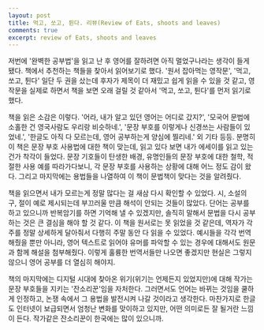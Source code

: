 ```yaml
---
layout: post
title: 먹고, 쏘고, 튄다. 리뷰(Review of Eats, shoots and leaves)
comments: true
excerpt: review of Eats, shoots and leaves
---
```

저번에 '완벽한 공부법'을 읽고 난 후 영어를 잘하려면 아직 멀었구나라는 생각이 들게 됐다. 책에서 추천하는 책들을 찾아서 읽어보기로 했다. '원서 잡아먹는 영작문', '먹고, 쏘고, 튄다' 일단 두 권을 샀는데 후자가 제목이 더 재밌고 쉽게 읽을 수 있을 것 같고, 영작문을 실제로 하면서 책을 보면 오래 걸릴 것 같아서 '먹고, 쏘고, 튄다'를 먼저 읽기로 했다.

책을 읽은 소감은 이렇다. '어라, 내가 알고 있던 영어는 어디로 갔지?', '모국어 문법에 소홀한 건 영국사람도 우리랑 비슷하네.', '문장 부호를 이렇게나 신경쓰는 사람들이 있었네.', '한글도 아직 다 모르는데, 영어 공부하는게 양심에 찔리네.' 외 기타 등등. 분명히 이 책은 문장 부호 사용법에 대한 책이 맞는데, 읽고 있다 보면 내가 에세이를 읽고 있는건가 착각이 들었다. 문장 기호들이 탄생한 배경, 유명인들의 문장 부호에 대한 철학, 적절한 사용 예를 따라가다보니, 각 문장 부호를 사용하는 상황에 대해 어느 정도 감이 왔다. 그리고 마지막에는 용법들을 나열하여 이 책이 문법책이 맞다는 것을 알려줬다.

책을 읽으면서 내가 모르는게 정말 많다는 걸 새삼 다시 확인할 수 있었다. 시, 소설의 구, 절이 예로 제시되는데 부끄러울 만큼 해석이 안되는 것들이 많았다. 단어는 공부를 하고 있으니까 반복암기를 하면 기억해 낼 수 있겠지만, 솔직히 말해서 문법을 다시 공부하는 것은 큰 결심을 해야 할 것 같다. 이 책을 원서로는 못 읽었을 것 같은데, 역자가 각주를 정말 상세하게 달아줘서 다행히 주말 동안 다 읽을 수 있었다. 예시들을 각각 번역해줬을 뿐만 아니라, 영어 텍스트로 읽어야 유머를 파악할 수 있는 경우에 대해서도 원문과 함께 해설을 첨부해줬다. 이렇게 훌륭한 번역서들만 나오면 좋겠지만 현실은 그렇지 않으니 영어 공부를 더 열심히 해야지.

책의 마지막에는 디지털 시대에 찾아온 위기(위기는 언제든지 있었지만)에 대해 작가는 문장 부호들을 지키는 '잔소리꾼'임을 자처한다. 그러면서도 언어는 바뀌는 것임을 쿨하게 인정하고, 논쟁 속에서 그 용법을 발전시켜 나갈 것이라고 생각한다. 마찬가지로 한글도 인터넷이 보급되면서 엄청난 변화를 맞이하고 있지만, 어떤 의미로든 잘 될거란 느낌이 든다. 작가같은 잔소리꾼이 한국에는 많이 있으니까.